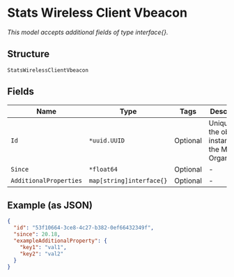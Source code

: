 
# Stats Wireless Client Vbeacon

*This model accepts additional fields of type interface{}.*

## Structure

`StatsWirelessClientVbeacon`

## Fields

| Name | Type | Tags | Description |
|  --- | --- | --- | --- |
| `Id` | `*uuid.UUID` | Optional | Unique ID of the object instance in the Mist Organization |
| `Since` | `*float64` | Optional | - |
| `AdditionalProperties` | `map[string]interface{}` | Optional | - |

## Example (as JSON)

```json
{
  "id": "53f10664-3ce8-4c27-b382-0ef66432349f",
  "since": 20.18,
  "exampleAdditionalProperty": {
    "key1": "val1",
    "key2": "val2"
  }
}
```

